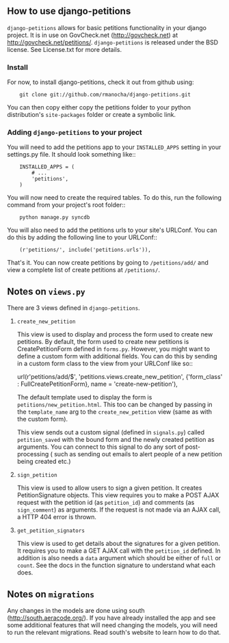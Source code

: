 How to use django-petitions
------------------------------

``django-petitions`` allows for basic petitions functionality in your django project.
It is in use on GovCheck.net (http://govcheck.net) at http://govcheck.net/petitions/.
``django-petitions`` is released under the BSD license. See License.txt for more
details.

### Install

For now, to install django-petitions, check it out from github using:

        git clone git://github.com/rmanocha/django-petitions.git

You can then copy either copy the petitions folder to your python distribution's
``site-packages`` folder or create a symbolic link.

### Adding ``django-petitions`` to your project

You will need to add the petitions app to your ``INSTALLED_APPS`` setting in 
your settings.py file. It should look something like::

        INSTALLED_APPS = (
            # ...
            'petitions',
        )

You will now need to create the required tables. To do this, run the following
command from your project's root folder::

        python manage.py syncdb

You will also need to add the petitions urls to your site's URLConf. You can 
do this by adding the following line to your URLConf::

        (r'petitions/', include('petitions.urls')),

That's it. You can now create petitions by going to ``/petitions/add/`` and 
view a complete list of create petitions at ``/petitions/``.

Notes on ``views.py``
---------------------

There are 3 views defined in ``django-petitions``.

1. ``create_new_petition``
    
    This view is used to display and process the form used to create
    new petitions. By default, the form used to create new petitions is
    CreatePetitionForm defined in ``forms.py``. However, you might want 
    to define a custom form with additional fields. You can do this by 
    sending in a custom form class to the view from your URLConf like so::

    url(r'petitions/add/$', 'petitions.views.create_new_petition', {'form_class' : FullCreatePetitionForm}, name = 'create-new-petition'),

    The default template used to display the form is ``petitions/new_petition.html``.
    This too can be changed by passing in the ``template_name`` arg to the
    ``create_new_petition`` view (same as with the custom form).

    This view sends out a custom signal (defined in ``signals.py``) called
    ``petition_saved`` with the bound form and the newly created petition as
    arguments. You can connect to this signal to do any sort of post-processing (
    such as sending out emails to alert people of a new petition being created etc.)

2. ``sign_petition``

    This view is used to allow users to sign a given petition. It creates 
    PetitionSignature objects. This view requires you to make a POST AJAX request
    with the petition id (as ``petition_id``) and comments (as ``sign_comment``)
    as arguments. If the request is not made via an AJAX call, a HTTP 404 error is
    thrown.

3. ``get_petition_signators``

    This view is used to get details about the signatures for a given petition.
    It requires you to make a GET AJAX call with the ``petition_id`` defined. 
    In addition is also needs a ``data`` argument which should be either of 
    ``full`` or ``count``. See the docs in the function signature to understand
    what each does.

Notes on ``migrations``
-----------------------

Any changes in the models are done using south (http://south.aeracode.org/). If you 
have already installed the app and see some additional features that will need changing
the models, you will need to run the relevant migrations. Read south's website to learn
how to do that.
